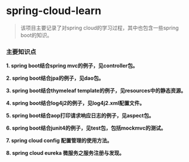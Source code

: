 # spring-cloud-learn
> 该项目主要记录了对spring cloud的学习过程，其中也包含一些spring boot的知识。

### 主要知识点
**1. spring boot结合spring mvc的例子，见controller包。**

**2. spring boot结合jpa的例子，见dao包。**

**3. spring boot结合thymeleaf template的例子，见resources中的静态资源。**

**4. spring boot结合log4j2的例子，见log4j2.xml配置文件。**

**5. spring boot结合aop打印请求响应日志的例子，见aspect包。**

**6. spring boot结合junit4的例子，见test包，包括mockmvc的测试。**

**7. spring cloud config 配置管理的使用方法。**

**8. spring cloud eureka 微服务之服务注册与发现。**
